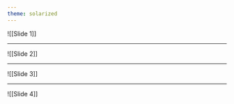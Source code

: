 ```yaml
---
theme: solarized
---
```

![[Slide 1]]
<!-- slide bg="[[titleBg.jpg]]" -->

---
![[Slide 2]]

---
![[Slide 3]]

---
![[Slide 4]]